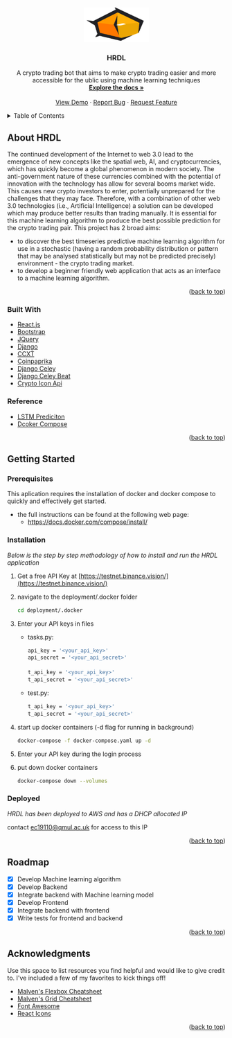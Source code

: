 <div id="top"></div>
<br />

<div align="center">
  <a href="https://github.com/aogunwoolu/HRDL">
    <img src="deployment\hrdlfrontend\public\HRDL_logo.png" alt="Logo" width="150" height="80">
  </a>

  <h3 align="center">HRDL</h3>

  <p align="center">
    A crypto trading bot that aims to make crypto trading easier and more accessible for the ublic using machine learning techniques
    <br />
    <a href="https://github.com/othneildrew/Best-README-Template"><strong>Explore the docs »</strong></a>
    <br />
    <br />
    <a href="http://13.40.190.34/">View Demo</a>
    ·
    <a href="/issues">Report Bug</a>
    ·
    <a href="/issues">Request Feature</a>
  </p>

</div>



<!-- TABLE OF CONTENTS -->
<details>
  <summary>Table of Contents</summary>
  <ol>
    <li>
      <a href="#about-the-project">About HRDL</a>
      <ul>
        <li><a href="#built-with">Built With</a></li>
      </ul>
    </li>
    <li>
      <a href="#getting-started">Getting Started</a>
      <ul>
        <li><a href="#prerequisites">Prerequisites</a></li>
        <li><a href="#installation">Installation</a></li>
      </ul>
    </li>
    <li><a href="#usage">Usage</a></li>
    <li><a href="#roadmap">Roadmap</a></li>
    <li><a href="#contributing">Contributing</a></li>
    <li><a href="#license">License</a></li>
    <li><a href="#contact">Contact</a></li>
    <li><a href="#acknowledgments">Acknowledgments</a></li>
  </ol>
</details>



<!-- ABOUT THE PROJECT -->
## About  HRDL

The continued development of the Internet to web 3.0 lead to the emergence of new concepts like the spatial web, AI, and cryptocurrencies, which has quickly become a global phenomenon in modern society. 
The anti-government nature of these currencies combined with the potential of innovation with the technology has allow for several booms market wide. This causes new crypto investors to enter, potentially unprepared for the challenges that they may face.
Therefore, with a combination of other web 3.0 technologies (i.e., Artificial Intelligence) a solution can be developed which may produce better results than trading manually. It is essential for this machine learning algorithm to produce the best possible prediction for the crypto trading pair.
This project has 2 broad aims: 
-	to discover the best timeseries predictive machine learning algorithm for use in a stochastic (having a random probability distribution or pattern that may be analysed statistically but may not be predicted precisely) environment - the crypto trading market.
-	to develop a beginner friendly web application that acts as an interface to a machine learning algorithm.  


<p align="right">(<a href="#top">back to top</a>)</p>



### Built With

* [React.js](https://reactjs.org/)
* [Bootstrap](https://getbootstrap.com)
* [JQuery](https://jquery.com)
* [Django](https://www.djangoproject.com/)
* [CCXT](https://github.com/ccxt/ccxt)
* [Coinpaprika](https://api.coinpaprika.com/)
* [Django Celey](https://docs.celeryq.dev/en/stable/django/first-steps-with-django.html)
* [Django Celey Beat](https://github.com/celery/django-celery-beat)
* [Crypto Icon Api](https://github.com/TokenTax/cryptoicon-api)

### Reference
* [LSTM Prediciton](https://colab.research.google.com/github/dlmacedo/starter-academic/blob/master/content/courses/deeplearning/notebooks/pytorch/Time_Series_Prediction_with_LSTM_Using_PyTorch.ipynb)
* [Dcoker Compose](https://docs.docker.com/compose/gettingstarted/)

<p align="right">(<a href="#top">back to top</a>)</p>



<!-- GETTING STARTED -->

## Getting Started

### Prerequisites

This aplication requires the installation of docker and docker compose to quickly and effectively get started.

- the full instructions can be found at the following web page:
  - https://docs.docker.com/compose/install/

### Installation

_Below is the step by step methodology of how to install and run the HRDL application_

1. Get a free API Key at [https://testnet.binance.vision/](https://testnet.binance.vision/)

2. navigate to the deployment/.docker folder
   ```sh
   cd deployment/.docker
   ```

3. Enter your API keys in files
    - tasks.py:
        ```sh
        api_key = '<your_api_key>'
        api_secret = '<your_api_secret>'

        t_api_key = '<your_api_key>'
        t_api_secret = '<your_api_secret>'
        ```
    - test.py:
        ```sh
        t_api_key = '<your_api_key>'
        t_api_secret = '<your_api_secret>'
        ```
   
4. start up docker containers (-d flag for running in background)
   ```sh
   docker-compose -f docker-compose.yaml up -d
   ```
   
5. Enter your API key during the login process

6. put down docker containers
	```sh
   docker-compose down --volumes
   ```
### Deployed
_HRDL has been deployed to AWS and has a DHCP allocated IP_

contact ec19110@qmul.ac.uk for access to this IP

<p align="right">(<a href="#top">back to top</a>)</p>


<!-- ROADMAP -->
## Roadmap

- [x] Develop Machine learning algorithm
- [x] Develop Backend
- [x] Integrate backend with Machine learning model
- [x] Develop Frontend
- [x] Integrate backend with frontend
- [x] Write tests for frontend and backend

<p align="right">(<a href="#top">back to top</a>)</p>

<!-- ACKNOWLEDGMENTS -->
## Acknowledgments

Use this space to list resources you find helpful and would like to give credit to. I've included a few of my favorites to kick things off!

* [Malven's Flexbox Cheatsheet](https://flexbox.malven.co/)
* [Malven's Grid Cheatsheet](https://grid.malven.co/)
* [Font Awesome](https://fontawesome.com)
* [React Icons](https://react-icons.github.io/react-icons/search)

<p align="right">(<a href="#top">back to top</a>)</p>

